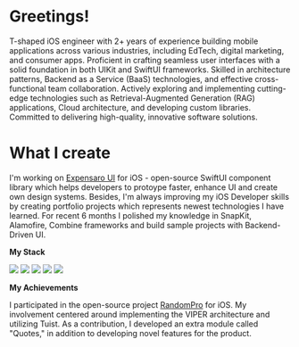 # Greetings!

T-shaped iOS engineer with 2+ years of experience building mobile applications across various industries, including EdTech, digital marketing, and consumer apps. Proficient in crafting seamless user interfaces with a solid foundation in both UIKit and SwiftUI frameworks. Skilled in architecture patterns, Backend as a Service (BaaS) technologies, and effective cross-functional team collaboration. Actively exploring and implementing cutting-edge technologies such as Retrieval-Augmented Generation (RAG) applications, Cloud architecture, and developing custom libraries. Committed to delivering high-quality, innovative software solutions.

# What I create
I'm working on [Expensaro UI](https://expensaro-ui.vercel.app/) for iOS - open-source SwiftUI component library which helps developers to protoype faster, enhance UI and create own design systems. Besides, I'm always improving my iOS Developer skills by creating portfolio projects which represents newest technologies I have learned. For recent 6 months I polished my knowledge in SnapKit, Alamofire, Combine frameworks and build sample projects with Backend-Driven UI.

**My Stack**
<p>
<img src=https://img.shields.io/badge/Swift-F05138.svg?style=for-the-badge&logo=Swift&logoColor=white>
<img src=https://img.shields.io/badge/C++-00599C.svg?style=for-the-badge&logo=C++&logoColor=white>
<img src=https://img.shields.io/badge/Firebase-FFCA28.svg?style=for-the-badge&logo=Firebase&logoColor=black>
<img src=https://img.shields.io/badge/Python-3776AB.svg?style=for-the-badge&logo=Python&logoColor=white>
<img src=https://img.shields.io/badge/iOS-000000.svg?style=for-the-badge&logo=iOS&logoColor=white>
</p>

**My Achievements**

I participated in the open-source project [RandomPro](https://github.com/V1taS/Random-Pro) for iOS. My involvement centered around implementing the VIPER architecture and utilizing Tuist. As a contribution, I developed an extra module called "Quotes," in addition to developing novel features for the product.
